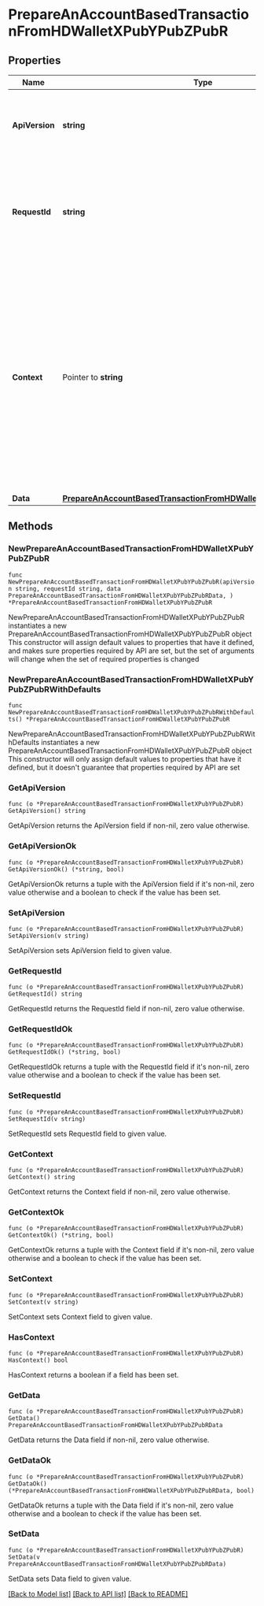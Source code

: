 # PrepareAnAccountBasedTransactionFromHDWalletXPubYPubZPubR

## Properties

Name | Type | Description | Notes
------------ | ------------- | ------------- | -------------
**ApiVersion** | **string** | Specifies the version of the API that incorporates this endpoint. | 
**RequestId** | **string** | Defines the ID of the request. The &#x60;requestId&#x60; is generated by Crypto APIs and it&#39;s unique for every request. | 
**Context** | Pointer to **string** | In batch situations the user can use the context to correlate responses with requests. This property is present regardless of whether the response was successful or returned as an error. &#x60;context&#x60; is specified by the user. | [optional] 
**Data** | [**PrepareAnAccountBasedTransactionFromHDWalletXPubYPubZPubRData**](PrepareAnAccountBasedTransactionFromHDWalletXPubYPubZPubRData.md) |  | 

## Methods

### NewPrepareAnAccountBasedTransactionFromHDWalletXPubYPubZPubR

`func NewPrepareAnAccountBasedTransactionFromHDWalletXPubYPubZPubR(apiVersion string, requestId string, data PrepareAnAccountBasedTransactionFromHDWalletXPubYPubZPubRData, ) *PrepareAnAccountBasedTransactionFromHDWalletXPubYPubZPubR`

NewPrepareAnAccountBasedTransactionFromHDWalletXPubYPubZPubR instantiates a new PrepareAnAccountBasedTransactionFromHDWalletXPubYPubZPubR object
This constructor will assign default values to properties that have it defined,
and makes sure properties required by API are set, but the set of arguments
will change when the set of required properties is changed

### NewPrepareAnAccountBasedTransactionFromHDWalletXPubYPubZPubRWithDefaults

`func NewPrepareAnAccountBasedTransactionFromHDWalletXPubYPubZPubRWithDefaults() *PrepareAnAccountBasedTransactionFromHDWalletXPubYPubZPubR`

NewPrepareAnAccountBasedTransactionFromHDWalletXPubYPubZPubRWithDefaults instantiates a new PrepareAnAccountBasedTransactionFromHDWalletXPubYPubZPubR object
This constructor will only assign default values to properties that have it defined,
but it doesn't guarantee that properties required by API are set

### GetApiVersion

`func (o *PrepareAnAccountBasedTransactionFromHDWalletXPubYPubZPubR) GetApiVersion() string`

GetApiVersion returns the ApiVersion field if non-nil, zero value otherwise.

### GetApiVersionOk

`func (o *PrepareAnAccountBasedTransactionFromHDWalletXPubYPubZPubR) GetApiVersionOk() (*string, bool)`

GetApiVersionOk returns a tuple with the ApiVersion field if it's non-nil, zero value otherwise
and a boolean to check if the value has been set.

### SetApiVersion

`func (o *PrepareAnAccountBasedTransactionFromHDWalletXPubYPubZPubR) SetApiVersion(v string)`

SetApiVersion sets ApiVersion field to given value.


### GetRequestId

`func (o *PrepareAnAccountBasedTransactionFromHDWalletXPubYPubZPubR) GetRequestId() string`

GetRequestId returns the RequestId field if non-nil, zero value otherwise.

### GetRequestIdOk

`func (o *PrepareAnAccountBasedTransactionFromHDWalletXPubYPubZPubR) GetRequestIdOk() (*string, bool)`

GetRequestIdOk returns a tuple with the RequestId field if it's non-nil, zero value otherwise
and a boolean to check if the value has been set.

### SetRequestId

`func (o *PrepareAnAccountBasedTransactionFromHDWalletXPubYPubZPubR) SetRequestId(v string)`

SetRequestId sets RequestId field to given value.


### GetContext

`func (o *PrepareAnAccountBasedTransactionFromHDWalletXPubYPubZPubR) GetContext() string`

GetContext returns the Context field if non-nil, zero value otherwise.

### GetContextOk

`func (o *PrepareAnAccountBasedTransactionFromHDWalletXPubYPubZPubR) GetContextOk() (*string, bool)`

GetContextOk returns a tuple with the Context field if it's non-nil, zero value otherwise
and a boolean to check if the value has been set.

### SetContext

`func (o *PrepareAnAccountBasedTransactionFromHDWalletXPubYPubZPubR) SetContext(v string)`

SetContext sets Context field to given value.

### HasContext

`func (o *PrepareAnAccountBasedTransactionFromHDWalletXPubYPubZPubR) HasContext() bool`

HasContext returns a boolean if a field has been set.

### GetData

`func (o *PrepareAnAccountBasedTransactionFromHDWalletXPubYPubZPubR) GetData() PrepareAnAccountBasedTransactionFromHDWalletXPubYPubZPubRData`

GetData returns the Data field if non-nil, zero value otherwise.

### GetDataOk

`func (o *PrepareAnAccountBasedTransactionFromHDWalletXPubYPubZPubR) GetDataOk() (*PrepareAnAccountBasedTransactionFromHDWalletXPubYPubZPubRData, bool)`

GetDataOk returns a tuple with the Data field if it's non-nil, zero value otherwise
and a boolean to check if the value has been set.

### SetData

`func (o *PrepareAnAccountBasedTransactionFromHDWalletXPubYPubZPubR) SetData(v PrepareAnAccountBasedTransactionFromHDWalletXPubYPubZPubRData)`

SetData sets Data field to given value.



[[Back to Model list]](../README.md#documentation-for-models) [[Back to API list]](../README.md#documentation-for-api-endpoints) [[Back to README]](../README.md)



